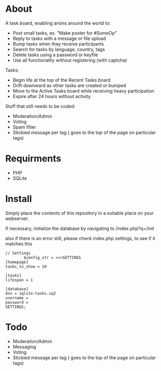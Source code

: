 About
======
A task board, enabling anons around the world to:

* Post small tasks, ex. "Make poster for #SomeOp"
* Reply to tasks with a message or file upload
* Bump tasks when they receive participants
* Search for tasks by language, country, tags
* Delete tasks using a password or keyfile
* Use all functionality without registering (with captcha)

Tasks:

* Begin life at the top of the Recent Tasks board
* Drift downward as other tasks are created or bumped
* Move to the Active Tasks board while receiving heavy participation
* Expire after 24 hours without activity

Stuff that still needs to be coded:
* Moderation/Admin
* Voting
* Spam filter
* Stickied message per tag ( goes to the top of the page on particular tags)

Requirments
======

* PHP
* SQLite

Install
======

Simply place the contents of this repository in a suitable place on your webserver.

If necessary, initialize the database by navigating to /index.php?q=/init

also if there is an error still, please check index.php settings, to see if it matches this

    // Settings
            $config_str = <<<SETTINGS
    [homepage]
    tasks_to_show = 10

    [tasks]
    lifespan = 1

    [database]
    dsn = sqlite:tasks.sq3
    username = 
    password =
    SETTINGS;

Todo
======
+ Moderation/Admin
+ Messaging
+ Voting
+ Stickied message per tag ( goes to the top of the page on particular tags)